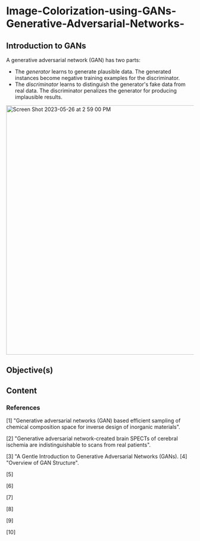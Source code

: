 # Image-Colorization-using-GANs-Generative-Adversarial-Networks-


## Introduction to GANs



A generative adversarial network (GAN) has two parts:
  * The *generator* learns to generate plausible data. The generated instances become negative training examples for the discriminator.
  * The *discriminator* learns to distinguish the generator's fake data from real data. The discriminator penalizes the generator for producing implausible results.


<img width="668" alt="Screen Shot 2023-05-26 at 2 59 00 PM" src="https://github.com/aliamrod/Image-Colorization-using-GANs-Generative-Adversarial-Networks-/assets/62684338/4f21f204-df2d-4c7f-bc24-6ddcac96fd29">


## Objective(s)

## Content




### References
[1] "Generative adversarial networks (GAN) based efficient sampling of chemical composition space for inverse design of inorganic materials". 

[2] "Generative adversarial network-created brain SPECTs of cerebral ischemia are indistinguishable to scans from real patients".

[3] "A Gentle Introduction to Generative Adversarial Networks (GANs).
[4] "Overview of GAN Structure". 

[5]

[6]

[7]

[8]

[9]

[10]

